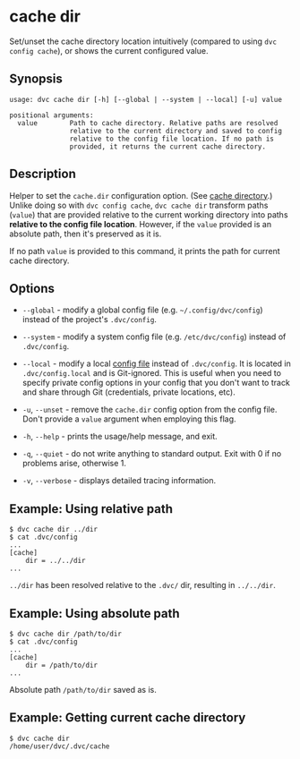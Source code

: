# cache dir

Set/unset the <abbr>cache</abbr> directory location intuitively (compared to
using `dvc config cache`), or shows the current configured value.

## Synopsis

```usage
usage: dvc cache dir [-h] [--global | --system | --local] [-u] value

positional arguments:
  value        Path to cache directory. Relative paths are resolved
               relative to the current directory and saved to config
               relative to the config file location. If no path is
               provided, it returns the current cache directory.
```

## Description

Helper to set the `cache.dir` configuration option. (See
[cache directory](/doc/user-guide/dvc-files-and-directories#structure-of-the-cache-directory).)
Unlike doing so with `dvc config cache`, `dvc cache dir` transform paths
(`value`) that are provided relative to the current working directory into paths
**relative to the config file location**. However, if the `value` provided is an
absolute path, then it's preserved as it is.

If no path `value` is provided to this command, it prints the path for current
cache directory.

## Options

- `--global` - modify a global config file (e.g. `~/.config/dvc/config`) instead
  of the project's `.dvc/config`.

- `--system` - modify a system config file (e.g. `/etc/dvc/config`) instead of
  `.dvc/config`.

- `--local` - modify a local [config file](/doc/command-reference/config)
  instead of `.dvc/config`. It is located in `.dvc/config.local` and is
  Git-ignored. This is useful when you need to specify private config options in
  your config that you don't want to track and share through Git (credentials,
  private locations, etc).

- `-u`, `--unset` - remove the `cache.dir` config option from the config file.
  Don't provide a `value` argument when employing this flag.

- `-h`, `--help` - prints the usage/help message, and exit.

- `-q`, `--quiet` - do not write anything to standard output. Exit with 0 if no
  problems arise, otherwise 1.

- `-v`, `--verbose` - displays detailed tracing information.

## Example: Using relative path

```dvc
$ dvc cache dir ../dir
$ cat .dvc/config
...
[cache]
    dir = ../../dir
...
```

`../dir` has been resolved relative to the `.dvc/` dir, resulting in
`../../dir`.

## Example: Using absolute path

```dvc
$ dvc cache dir /path/to/dir
$ cat .dvc/config
...
[cache]
    dir = /path/to/dir
...
```

Absolute path `/path/to/dir` saved as is.

## Example: Getting current cache directory

```dvc
$ dvc cache dir
/home/user/dvc/.dvc/cache
```
